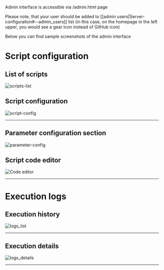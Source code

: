 Admin interface is accessible via /admin.html page

Please note, that your user should be added to [[admin users|Server-configuration#--admin_users]] list
(in this case, on the homepage in the left upper, you would see a gear icon instead of GitHub icon)

Below you can find sample screenshots of the admin interface

# Script configuration
## List of scripts
![scripts-list](https://user-images.githubusercontent.com/1275813/77478124-c36c8f00-6e1d-11ea-93af-7c736688cc03.png)
## Script configuration
![script-config](https://user-images.githubusercontent.com/1275813/77478122-c36c8f00-6e1d-11ea-8218-8acd8c0e6140.png)
***
## Parameter configuration section
![parameter-config](https://user-images.githubusercontent.com/1275813/77478118-c23b6200-6e1d-11ea-8a32-bf565018adaf.png)

## Script code editor
![Code editor](https://user-images.githubusercontent.com/1275813/119255373-c3038b80-bbbb-11eb-89dd-0b4ff3166a74.png)

***


# Execution logs
## Execution history
![logs_list](https://user-images.githubusercontent.com/1275813/77478128-c49dbc00-6e1d-11ea-92e0-3458a45164ba.png)
***
## Execution details
![logs_details](https://user-images.githubusercontent.com/1275813/77478127-c4052580-6e1d-11ea-8c5d-efe961a3b90b.png)
***
